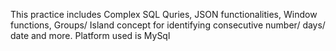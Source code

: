 This practice includes Complex SQL Quries, JSON functionalities, Window functions, Groups/ Island concept for identifying consecutive number/ days/ date and more.
Platform used is MySql
